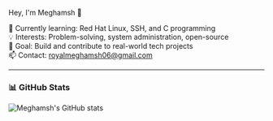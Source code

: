  Hey, I'm Meghamsh 👋

🔧 Currently learning: Red Hat Linux, SSH, and C programming  
💡 Interests: Problem-solving, system administration, open-source  
🚀 Goal: Build and contribute to real-world tech projects  
📫 Contact: royalmeghamsh06@gmail.com

---

### 📊 GitHub Stats

![Meghamsh's GitHub stats](https://github-readme-stats.vercel.app/api?username=itsmeghamsh&show_icons=true&theme=radical)


